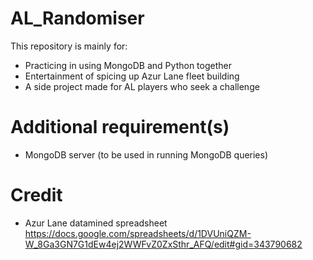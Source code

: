 # AL_Randomiser
This repository is mainly for:
- Practicing in using MongoDB and Python together
- Entertainment of spicing up Azur Lane fleet building
- A side project made for AL players who seek a challenge
# Additional requirement(s)
- MongoDB server (to be used in running MongoDB queries)
# Credit
- Azur Lane datamined spreadsheet\
https://docs.google.com/spreadsheets/d/1DVUniQZM-W_8Ga3GN7G1dEw4ej2WWFvZ0ZxSthr_AFQ/edit#gid=343790682
